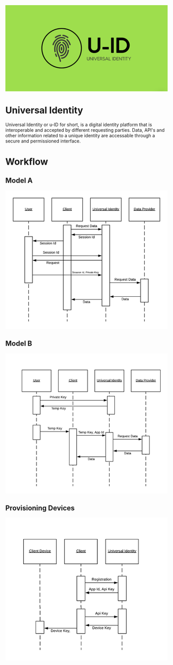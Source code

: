 ![logo](https://raw.githubusercontent.com/chriswoodle/universal-identity/master/graphics/logo.png)

# Universal Identity

Universal Identity or u-ID for short, is a digital identity platform that is interoperable and accepted by different requesting parties. Data, API's and other information related to a unique identity are accessable through a secure and permissioned interface.

# Workflow

## Model A
![model a](https://raw.githubusercontent.com/chriswoodle/universal-identity/master/graphics/generic-ssd.png)

## Model B
![model B](https://raw.githubusercontent.com/chriswoodle/universal-identity/master/graphics/temp-key-ssd.png)

## Provisioning Devices
![provision](https://raw.githubusercontent.com/chriswoodle/universal-identity/master/graphics/device-provision.png)